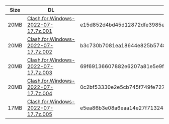 |    Size   |     DL  | sha512sum |
|  ---  |  ---  |  ---  |
| 20MB | [Clash.for.Windows-2022-07-17.7z.001](https://cdn.jsdelivr.net/gh/mainians/cfw_intel@main/Clash.for.Windows-2022-07-17.7z.001) | e15d852d4bd45d12872dfe3985ee0e8b6f5bf3a6efc67fedb4905704fa7ad3e5947b7999875da79ce9b50c4cf2b3aafafebac496c40f8c6904bc53b2ffe65fb5 |
| 20MB | [Clash.for.Windows-2022-07-17.7z.002](https://cdn.jsdelivr.net/gh/mainians/cfw_intel@main/Clash.for.Windows-2022-07-17.7z.002) | b3c730b7081ea18644e825b5748272cce314001109b76dd5fece9ce6cb003c0b577839141422707d8aa5e1adf9d2870e4b2a9e48a834c4ee18ab2c1d2fdf5c5d |
| 20MB | [Clash.for.Windows-2022-07-17.7z.003](https://cdn.jsdelivr.net/gh/mainians/cfw_intel@main/Clash.for.Windows-2022-07-17.7z.003) | 69f69136607882e6207a81e5e9fffea2da28fb571149fc1cc0afdc111719cbc6cf8bcf494833789e80e9f5850ebea9de820a5a1918fbd73fdeb96a3e0bb0a633 |
| 20MB | [Clash.for.Windows-2022-07-17.7z.004](https://cdn.jsdelivr.net/gh/mainians/cfw_intel@main/Clash.for.Windows-2022-07-17.7z.004) | 0c2bf53330e2e5cb745f749fe7273f8794d610b2b011a730d734f76a16225665eac7a1e07fe4eed8140471b5d2925849d354058a8b82dbb3549e2b51a1f060d3 |
| 17MB | [Clash.for.Windows-2022-07-17.7z.005](https://cdn.jsdelivr.net/gh/mainians/cfw_intel@main/Clash.for.Windows-2022-07-17.7z.005) | e5ea86b3e08a6eaa14e27f7132437e1133f5df702b102dbaee56acbcc633be022502edeb190a1d2de966a4a6e9743639c22baefc1e4e3a8bf467fbffa4cbafd3 |

